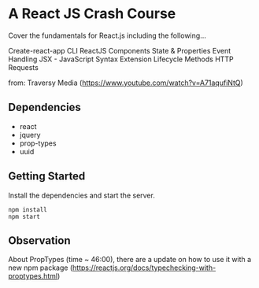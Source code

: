 # A React JS Crash Course

Cover the fundamentals for React.js including the following...

Create-react-app CLI
ReactJS Components
State & Properties
Event Handling
JSX - JavaScript Syntax Extension
Lifecycle Methods
HTTP Requests

from: Traversy Media (https://www.youtube.com/watch?v=A71aqufiNtQ)

## Dependencies

- react
- jquery
- prop-types
- uuid

## Getting Started

Install the dependencies and start the server.

``` cli
npm install
npm start
```

## Observation

About PropTypes (time ~ 46:00), there are a update on how to use it with a new npm package (https://reactjs.org/docs/typechecking-with-proptypes.html)